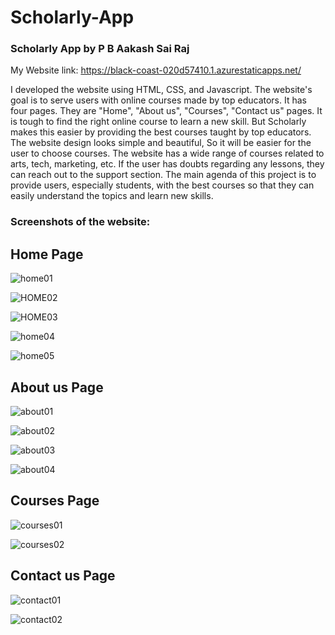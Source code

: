 # Scholarly-App
### Scholarly App by P B Aakash Sai Raj

My Website link: https://black-coast-020d57410.1.azurestaticapps.net/ 

I developed the website using HTML, CSS, and Javascript. The website's goal is to serve users with online courses made by top educators. It has four pages. They are "Home", "About us", "Courses", "Contact us" pages. It is tough to find the right online course to learn a new skill. But Scholarly makes this easier by providing the best courses taught by top educators. The website design looks simple and beautiful, So it will be easier for the user to choose courses. The website has a wide range of courses related to arts, tech, marketing, etc. If the user has doubts regarding any lessons, they can reach out to the support section. The main agenda of this project is to provide users, especially students, with the best courses so that they can easily understand the topics and learn new skills.

### Screenshots of the website:
## Home Page
![home01](https://user-images.githubusercontent.com/88073526/170846013-db30b75d-aec6-436e-988e-2c67c2b690a5.jpg)

![HOME02](https://user-images.githubusercontent.com/88073526/170846071-36ad7fd5-7cfa-4b0e-b1b3-445e8f32bea2.jpg)

![HOME03](https://user-images.githubusercontent.com/88073526/170846074-fc428e57-4c3d-4f00-be11-60ffb88d7aca.jpg)

![home04](https://user-images.githubusercontent.com/88073526/170846076-418dac42-78ac-4e7e-9cfa-e54ff21a4d50.jpg)

![home05](https://user-images.githubusercontent.com/88073526/170846077-530de06e-8ad5-4bba-be87-dd4046b137e7.jpg)


## About us Page
![about01](https://user-images.githubusercontent.com/88073526/170846159-fda1820f-d3c4-431c-b3e7-79b2cf2807e7.jpg)

![about02](https://user-images.githubusercontent.com/88073526/170846161-4606caaa-6745-449c-9c38-503e09081f37.jpg)

![about03](https://user-images.githubusercontent.com/88073526/170846162-5c593320-e2b3-4762-899a-9df342b77e83.jpg)

![about04](https://user-images.githubusercontent.com/88073526/170846163-047716ef-690f-412a-b18e-6fd47fec8345.jpg)

## Courses Page
![courses01](https://user-images.githubusercontent.com/88073526/170846167-6f9c620f-5db1-4398-b19a-faad8205853d.jpg)

![courses02](https://user-images.githubusercontent.com/88073526/170846166-6b06af1b-daaf-4123-9eb3-1d58b4f9c1d4.jpg)

## Contact us Page
![contact01](https://user-images.githubusercontent.com/88073526/170846175-663079a7-afb4-4fb4-94d2-ccfcd0a58216.jpg)

![contact02](https://user-images.githubusercontent.com/88073526/170846176-f90161ed-2522-4819-b55d-1ef59cbee4f8.jpg)

